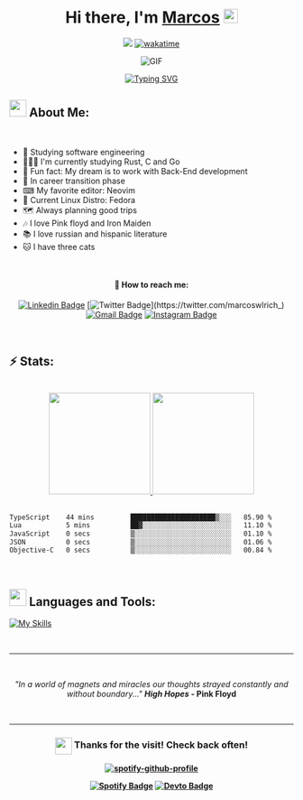 <div align="center">
   <h1>Hi there, I'm <a href="">Marcos</a> <img src="https://media.giphy.com/media/hvRJCLFzcasrR4ia7z/giphy.gif" width="25px"> </h1>    

   
   ![](https://komarev.com/ghpvc/?username=marcoswlrich&color=268F77&label=Profile+Views) [![wakatime](https://wakatime.com/badge/user/7630e9eb-8fff-4e56-b8e4-5a5223c7d1e0.svg)](https://wakatime.com/@7630e9eb-8fff-4e56-b8e4-5a5223c7d1e0)
   
<p>
<img alt="GIF" src="https://user-images.githubusercontent.com/48784001/130169241-21e51597-9693-47ff-a304-de1812851cd7.gif" />
</p>
   
[![Typing SVG](https://readme-typing-svg.demolab.com?font=Fira+Code&pause=1000&color=81A1C1&width=435&lines=Classic+Rock%2C+Linux+and+Neovim+%F0%9F%A4%9F;Future+Back-End+Developer)](https://git.io/typing-svg)
   
</div>

## <img src="https://github.com/TheDudeThatCode/TheDudeThatCode/blob/master/Assets/Developer.gif" width="30"> About Me:

<br>
<div>  
   
- 🚀 Studying software engineering
- 👨🏻‍💻 I'm currently studying Rust, C and Go
- 👾 Fun fact: My dream is to work with Back-End development
- 📢 In career transition phase
- ⌨ My favorite editor: Neovim
- 🐧 Current Linux Distro: Fedora
- 🗺 Always planning good trips
- 🎶 I love Pink floyd and Iron Maiden
- 📚 I love russian and hispanic literature
- 🐱 I have three cats

</div>
<br>
<div align="center">
   
<h4>💬 How to reach me:</h4>
   
[![Linkedin Badge](https://img.shields.io/badge/-marcoswlrich-blue?style=flat&logo=Linkedin&logoColor=white&link=https://www.linkedin.com/in/marcos-wlrich-703521223/)](https://www.linkedin.com/in/marcos-wlrich-703521223/)
[![Twitter Badge](https://img.shields.io/badge/-@marcoswlrich_-1ca0f1?style=flat&labelColor=1ca0f1&logo=twitter&logoColor=white&link=https://twitter.com/marcoswlrich_)](https://twitter.com/marcoswlrich_)
[![Gmail Badge](https://img.shields.io/badge/-marcosapw.dev@gmail.com-c14438?style=flat&logo=Gmail&logoColor=white&link=mailto:marcosapw.dev@gmail.com)](mailto:marcosapw.dev@gmail.com)
[![Instagram Badge](https://img.shields.io/badge/-@marcoswlrich-purple?style=flat&logo=instagram&logoColor=white&link=https://www.instagram.com/marcoswlrich/)](https://www.instagram.com/marcoswlrich/)
   
</div>
<br>

<h2> &#9889 Stats:</h2>
<br>
 <div align="center">
  <a href="https://github.com/marcoswlrich">
  <img height="180em" src="https://github-readme-stats.vercel.app/api?username=marcoswlrich&show_icons=true&theme=nord&include_all_commits=true&count_private=true"/>
  <img height="180em" src="https://github-readme-stats.vercel.app/api/top-langs/?username=marcoswlrich&layout=compact&langs_count=7&theme=nord"/>
 </div>
<br> 

<!--START_SECTION:waka-->

```txt
TypeScript    44 mins         █████████████████████▒░░░   85.90 %
Lua           5 mins          ██▓░░░░░░░░░░░░░░░░░░░░░░   11.10 %
JavaScript    0 secs          ▒░░░░░░░░░░░░░░░░░░░░░░░░   01.10 %
JSON          0 secs          ▒░░░░░░░░░░░░░░░░░░░░░░░░   01.06 %
Objective-C   0 secs          ▒░░░░░░░░░░░░░░░░░░░░░░░░   00.84 %
```

<!--END_SECTION:waka-->

<br>
      
<h2><img src = "https://media1.giphy.com/media/JZ40cnfnN11KycrvMF/giphy.gif?cid=ecf05e47a0n3gi1bfqntqmob8g9aid1oyj2wr3ds3mg700bl&rid=giphy.gif" width = 30> Languages and Tools:</h2> 

[![My Skills](https://skillicons.dev/icons?i=ts,js,react,nextjs,nodejs,graphql,rust,py,lua,java,c,cpp,linux,neovim,bash,emacs,idea,vscode,md,sass,tailwind&perline=15)](https://skillicons.dev)

<br>
   
-------
 
<br>
   
<p align="center"><em>"In a world of magnets and miracles our thoughts strayed constantly and without boundary..." <strong>High Hopes<strong></em> -<strong> Pink Floyd<strong> </p>
<br>
   

   
-------   
   
<h3 align="center"><img align ='center' src='https://media2.giphy.com/media/UQDSBzfyiBKvgFcSTw/giphy.gif?cid=ecf05e47p3cd513axbek3f56ti3jzizq8hincw20jauyyfyw&rid=giphy.gif' width ='30'> Thanks for the visit! Check back often!</h3>
   
<div align="center">
   
[![spotify-github-profile](https://spotify-github-profile.vercel.app/api/view?uid=12157511204&cover_image=true&theme=novatorem&show_offline=false&background_color=121212&interchange=true&bar_color=53b14f&bar_color_cover=false)](https://spotify-github-profile.vercel.app/api/view?uid=12157511204&redirect=true)
   
</div>
   
<div align="center"> 

[![Spotify Badge](https://img.shields.io/badge/Playlists%20Music-%231DB954.svg?&style=flat-square&logo=spotify&logoColor=white)](https://open.spotify.com/user/12157511204)
[![Devto Badge](https://img.shields.io/badge/-marcoswlrich-0A0A0A?style=flat&logo=devdotto&logoColor=fff&link=https://dev.to/marcoswlrich)](https://dev.to/marcoswlrich)
   
</div>
   
